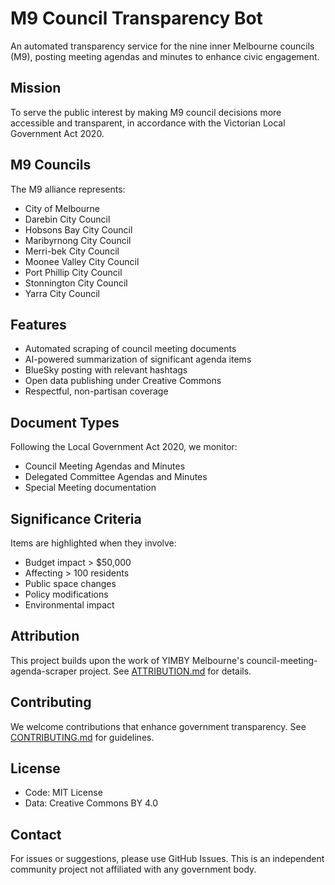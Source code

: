 # M9 Council Transparency Bot

An automated transparency service for the nine inner Melbourne councils (M9), posting meeting agendas and minutes to enhance civic engagement.

## Mission

To serve the public interest by making M9 council decisions more accessible and transparent, in accordance with the Victorian Local Government Act 2020.

## M9 Councils

The M9 alliance represents:
- City of Melbourne
- Darebin City Council  
- Hobsons Bay City Council
- Maribyrnong City Council
- Merri-bek City Council
- Moonee Valley City Council
- Port Phillip City Council
- Stonnington City Council
- Yarra City Council

## Features

- Automated scraping of council meeting documents
- AI-powered summarization of significant agenda items
- BlueSky posting with relevant hashtags
- Open data publishing under Creative Commons
- Respectful, non-partisan coverage

## Document Types

Following the Local Government Act 2020, we monitor:
- Council Meeting Agendas and Minutes
- Delegated Committee Agendas and Minutes
- Special Meeting documentation

## Significance Criteria

Items are highlighted when they involve:
- Budget impact > $50,000
- Affecting > 100 residents
- Public space changes
- Policy modifications
- Environmental impact

## Attribution

This project builds upon the work of YIMBY Melbourne's council-meeting-agenda-scraper project. See [ATTRIBUTION.md](docs/ATTRIBUTION.md) for details.

## Contributing

We welcome contributions that enhance government transparency. See [CONTRIBUTING.md](docs/CONTRIBUTING.md) for guidelines.

## License

- Code: MIT License
- Data: Creative Commons BY 4.0

## Contact

For issues or suggestions, please use GitHub Issues. This is an independent community project not affiliated with any government body.

